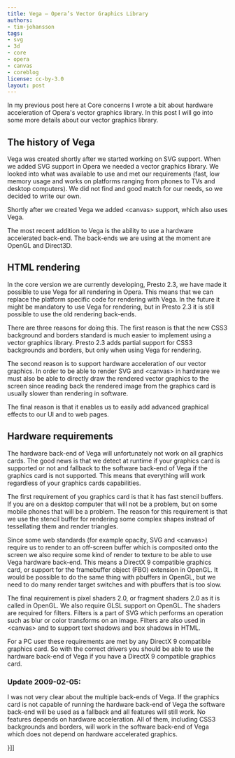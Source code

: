 ```yaml
---
title: Vega — Opera’s Vector Graphics Library
authors:
- tim-johansson
tags:
- svg
- 3d
- core
- opera
- canvas
- coreblog
license: cc-by-3.0
layout: post
---
```


<p>In my previous post here at Core concerns I wrote a bit about
hardware acceleration of Opera&#39;s vector graphics library. In this
post I will go into some more details about our vector graphics
library.</p>
<h2>The history of Vega</h2>
<p>Vega was created shortly after we started working on SVG support.
When we added SVG support in Opera we needed a vector graphics
library. We looked into what was available to use and met our
requirements (fast, low memory usage and works on platforms
ranging from phones to TVs and desktop computers). We did not
find and good match for our needs, so we decided to write our
own.</p>
<p>Shortly after we created Vega we added &lt;canvas&gt; support, which
also uses Vega.</p>
<p>The most recent addition to Vega is the ability to use a
hardware accelerated back-end. The back-ends we are using at the
moment are OpenGL and Direct3D.</p>
<h2>HTML rendering</h2>
<p>In the core version we are currently developing, Presto 2.3,
we have made it possible to use Vega for all rendering in Opera.
This means that we can replace the platform specific code for
rendering with Vega. In the future it might be mandatory to
use Vega for rendering, but in Presto 2.3 it is still possible
to use the old rendering back-ends.</p>
<p>There are three reasons for doing this. The first reason is
that the new CSS3 background and borders standard is much easier
to implement using a vector graphics library. Presto 2.3 adds
partial support for CSS3 backgrounds and borders, but only when
using Vega for rendering.</p>
<p>The second reason is to support hardware acceleration of
our vector graphics. In order to be able to render SVG and
&lt;canvas&gt; in hardware we must also be able to directly draw the
rendered vector graphics to the screen since reading back
the rendered image from the graphics card is usually slower
than rendering in software.</p>
<p>The final reason is that it enables us to easily add advanced
graphical effects to our UI and to web pages.</p>
<h2>Hardware requirements</h2>
<p>The hardware back-end of Vega will unfortunately not work on
all graphics cards. The good news is that we detect at runtime
if your graphics card is supported or not and fallback to the
software back-end of Vega if the graphics card is not supported.
This means that everything will work regardless of your
graphics cards capabilities.</p>
<p>The first requirement of you graphics card is that it has
fast stencil buffers. If you are on a desktop computer that will
not be a problem, but on some mobile phones that will be a
problem. The reason for this requirement is that we use the
stencil buffer for rendering some complex shapes instead of
tessellating them and render triangles.</p>
<p>Since some web standards (for example opacity, SVG and
&lt;canvas&gt;) require us to render to an off-screen buffer which is
composited onto the screen we also require some kind of render
to texture to be able to use Vega hardware back-end. This means
a DirectX 9 compatible graphics card, or support for the
framebuffer object (FBO) extension in OpenGL. It would be possible
to do the same thing with pbuffers in OpenGL, but we need to do
many render target switches and with pbuffers that is too slow.</p>
<p>The final requirement is pixel shaders 2.0, or fragment shaders
2.0 as it is called in OpenGL. We also require GLSL support on
OpenGL. The shaders are required for filters. Filters is a part
of SVG which performs an operation such as blur or color
transforms on an image. Filters are also used in &lt;canvas&gt; and
to support text shadows and box shadows in HTML.</p>
<p>For a PC user these requirements are met by any DirectX 9
compatible graphics card. So with the correct drivers you should
be able to use the hardware back-end of Vega if you have a
DirectX 9 compatible graphics card.</p>
<h3>Update 2009-02-05:</h3>
<p>I was not very clear about the multiple back-ends of Vega.
If the graphics card is not capable of running the hardware
back-end of Vega the software back-end will be used as a
fallback and all features will still work. No features depends
on hardware acceleration. All of them, including CSS3
backgrounds and borders, will work in the software back-end of
Vega which does not depend on hardware accelerated graphics.</p>}]]

